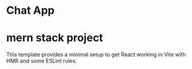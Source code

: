 #  Chat App 
# mern stack project
This template provides a minimal setup to get React working in Vite with HMR and some ESLint rules.
